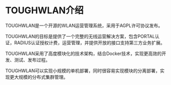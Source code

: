 # TOUGHWLAN介绍

TOUGHWLAN是一个开源的WLAN运营管理系统，采用于AGPL许可协议发布。

TOUGHWLAN的目标是提供了一个完整的无线运营解决方案，包含PORTAL认证，RADIUS认证授权计费，运营管理，并提供开放的接口支持第三方业务扩展。

TOUGHWLAN采用了高度模块化的技术架构，结合Docker技术，实现更高效的开发、测试、发布过程。

TOUGHWLAN可以实现小规模的单机部署，同时很容易实现模块的分离部署，实现更大规模的分布式集群管理。
